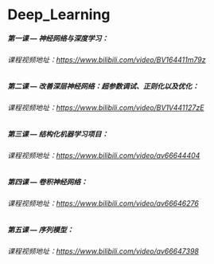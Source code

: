# Deep_Learning

##### 第一课 — 神经网络与深度学习：
###### 课程视频地址：https://www.bilibili.com/video/BV164411m79z

##### 第二课 — 改善深层神经网络：超参数调试、正则化以及优化：
###### 课程视频地址：https://www.bilibili.com/video/BV1V441127zE

##### 第三课 — 结构化机器学习项目：
###### 课程视频地址：https://www.bilibili.com/video/av66644404

##### 第四课 — 卷积神经网络：
###### 课程视频地址：https://www.bilibili.com/video/av66646276

##### 第五课 — 序列模型：
###### 课程视频地址：https://www.bilibili.com/video/av66647398
